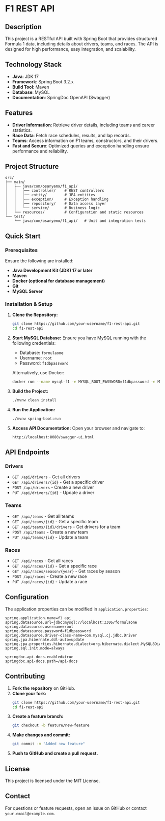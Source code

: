 # F1 REST API

## Description
This project is a RESTful API built with Spring Boot that provides structured Formula 1 data, including details about drivers, teams, and races. The API is designed for high performance, easy integration, and scalability.

## Technology Stack
- **Java**: JDK 17
- **Framework**: Spring Boot 3.2.x
- **Build Tool**: Maven
- **Database**: MySQL
- **Documentation**: SpringDoc OpenAPI (Swagger)

## Features
- **Driver Information**: Retrieve driver details, including teams and career statistics.
- **Race Data**: Fetch race schedules, results, and lap records.
- **Teams**: Access information on F1 teams, constructors, and their drivers.
- **Fast and Secure**: Optimized queries and exception handling ensure performance and reliability.

## Project Structure
```
src/
├── main/
│   ├── java/com/osanyemo/f1_api/
│   │   ├── controller/    # REST controllers
│   │   ├── entity/        # JPA entities
│   │   ├── exception/     # Exception handling
│   │   ├── repository/    # Data access layer
│   │   └── service/       # Business logic
│   └── resources/         # Configuration and static resources
└── test/
    └── java/com/osanyemo/f1_api/   # Unit and integration tests
```

## Quick Start

### Prerequisites
Ensure the following are installed:
- **Java Development Kit (JDK) 17 or later**
- **Maven**
- **Docker (optional for database management)**
- **Git**
- **MySQL Server**

### Installation & Setup

1. **Clone the Repository:**
    ```bash
    git clone https://github.com/your-username/f1-rest-api.git
    cd f1-rest-api
    ```

2. **Start MySQL Database:**
    Ensure you have MySQL running with the following credentials:
    - Database: `formulaone`
    - Username: `root`
    - Password: `f1dbpassword`

    Alternatively, use Docker:
    ```bash
    docker run --name mysql-f1 -e MYSQL_ROOT_PASSWORD=f1dbpassword -e MYSQL_DATABASE=formulaone -p 3306:3306 -d mysql:8
    ```

3. **Build the Project:**
    ```bash
    ./mvnw clean install
    ```

4. **Run the Application:**
    ```bash
    ./mvnw spring-boot:run
    ```

5. **Access API Documentation:** Open your browser and navigate to:
    ```
    http://localhost:8080/swagger-ui.html
    ```

## API Endpoints

### Drivers
- `GET /api/drivers` - Get all drivers
- `GET /api/drivers/{id}` - Get a specific driver
- `POST /api/drivers` - Create a new driver
- `PUT /api/drivers/{id}` - Update a driver

### Teams
- `GET /api/teams` - Get all teams
- `GET /api/teams/{id}` - Get a specific team
- `GET /api/teams/{id}/drivers` - Get drivers for a team
- `POST /api/teams` - Create a new team
- `PUT /api/teams/{id}` - Update a team

### Races
- `GET /api/races` - Get all races
- `GET /api/races/{id}` - Get a specific race
- `GET /api/races/season/{year}` - Get races by season
- `POST /api/races` - Create a new race
- `PUT /api/races/{id}` - Update a race

## Configuration
The application properties can be modified in `application.properties`:
```
spring.application.name=f1_api
spring.datasource.url=jdbc:mysql://localhost:3306/formulaone
spring.datasource.username=root
spring.datasource.password=f1dbpassword
spring.datasource.driver-class-name=com.mysql.cj.jdbc.Driver
spring.jpa.hibernate.ddl-auto=update
spring.jpa.properties.hibernate.dialect=org.hibernate.dialect.MySQL8Dialect
spring.sql.init.mode=always

springdoc.api-docs.enabled=true
springdoc.api-docs.path=/api-docs
```

## Contributing
1. **Fork the repository** on GitHub.
2. **Clone your fork:**
    ```bash
    git clone https://github.com/your-username/f1-rest-api.git
    cd f1-rest-api
    ```
3. **Create a feature branch:**
    ```bash
    git checkout -b feature/new-feature
    ```
4. **Make changes and commit:**
    ```bash
    git commit -m "Added new feature"
    ```
5. **Push to GitHub and create a pull request.**

## License
This project is licensed under the MIT License.

## Contact
For questions or feature requests, open an issue on GitHub or contact `your.email@example.com`. 

